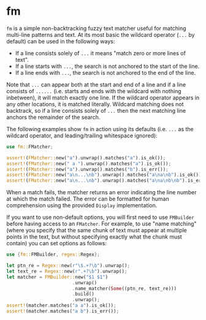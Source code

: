 # fm

`fm` is a simple non-backtracking fuzzy text matcher useful for matching
multi-line patterns and text. At its most basic the wildcard operator (`...` by
default) can be used in the following ways:

  * If a line consists solely of `...` it means "match zero or more lines of text".
  * If a line starts with `...`, the search is not anchored to the start of the line.
  * If a line ends with `...`, the search is not anchored to the end of the line.

Note that `...` can appear both at the start and end of a line and if a line
consists of `......` (i.e. starts and ends with the wildcard with nothing
inbetween), it will match exactly one line. If the wildcard operator appears in
any other locations, it is matched literally.  Wildcard matching does not
backtrack, so if a line consists solely of `...` then the next matching line
anchors the remainder of the search.

The following examples show `fm` in action using its defaults (i.e. `...` as the wildcard
operator, and leading/trailing whitespace ignored):

```rust
use fm::FMatcher;

assert!(FMatcher::new("a").unwrap().matches("a").is_ok());
assert!(FMatcher::new(" a ").unwrap().matches("a").is_ok());
assert!(FMatcher::new("a").unwrap().matches("b").is_err());
assert!(FMatcher::new("a\n...\nb").unwrap().matches("a\na\nb").is_ok());
assert!(FMatcher::new("a\n...\nb").unwrap().matches("a\na\nb\nb").is_err());
```

When a match fails, the matcher returns an error indicating the line number at
which the match failed. The error can be formatted for human comprehension
using the provided `Display` implementation.

If you want to use non-default options, you will first need to use `FMBuilder`
before having access to an `FMatcher`. For example, to use "name matching"
(where you specify that the same chunk of text must appear at multiple points
in the text, but without specifying exactly what the chunk must contain) you
can set options as follows:

```rust
use {fm::FMBuilder, regex::Regex};

let ptn_re = Regex::new(r"\$.+?\b").unwrap();
let text_re = Regex::new(r".+?\b").unwrap();
let matcher = FMBuilder::new("$1 $1")
                        .unwrap()
                        .name_matcher(Some((ptn_re, text_re)))
                        .build()
                        .unwrap();
assert!(matcher.matches("a a").is_ok());
assert!(matcher.matches("a b").is_err());
```
